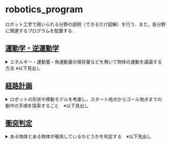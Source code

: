 # robotics_program
ロボット工学で用いられる分野の説明（できるだけ図解）を行う．また，各分野に関連するプログラムを配置する．
[](ここから運動学---------------------------------------------------------------)
## [運動学・逆運動学](https://github.com/study-robotics/robotics_program/tree/master/kinematics)
<details>
  <summary> エネルギー・運動量・角運動量の保存量などを用いて物体の運動を議論する方法 ※以下見出し</summary>
  
  * 運動学
  * 逆運動学
 </details>
 
[](ここまで運動学---------------------------------------------------------------) 
[](ここから経路計画---------------------------------------------------------------)

## [経路計画](https://github.com/study-robotics/robotics_program/tree/master/path_planning)
<details>
  <summary>ロボットの形状や移動モデルを考慮し，スタート地点からゴール地点までの動作の手順を探索すること　※以下見出し</summary>
  
  * ランダムサンプリング
      * RRT&#42;
</details>

[](ここまで経路計画---------------------------------------------------------------)
[](ここから衝突判定---------------------------------------------------------------)

## [衝突判定](https://github.com/study-robotics/robotics_program/tree/master/collision_check)
<details>
  <summary>ある物体とある物体が衝突しているかどうかを判定する　※以下見出し</summary>
  
  * 線分と円の衝突判定
</details>

[](ここまで衝突判定---------------------------------------------------------------)



  
 
  
